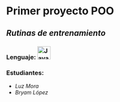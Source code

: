 # Primer proyecto POO

 <h2><em>Rutinas de entrenamiento</em></h2>
 <h3>Lenguaje: <img alt="Java" width="35px"src="https://i.blogs.es/8d2420/650_1000_java/1366_2000.png" />

<h3>Estudiantes:</h3>
 <ul>
    <em>
      <li>Luz Mora</li>
      <li>Bryam López</li>
    <em>
</ul>
